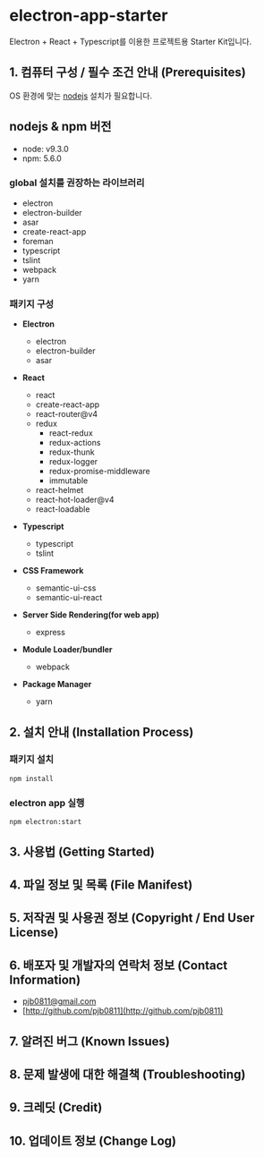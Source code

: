 # electron-app-starter
Electron + React + Typescript를 이용한 프로젝트용 Starter Kit입니다.

## 1. 컴퓨터 구성 / 필수 조건 안내 (Prerequisites)
OS 환경에 맞는 [nodejs](https://nodejs.org/ko/) 설치가 필요합니다.

## nodejs & npm 버전
- node: v9.3.0
- npm: 5.6.0

### global 설치를 권장하는 라이브러리
- electron
- electron-builder
- asar
- create-react-app
- foreman
- typescript
- tslint
- webpack
- yarn

### 패키지 구성
- **Electron**
  - electron
  - electron-builder
  - asar

- **React**
  - react
  - create-react-app
  - react-router@v4
  - redux
    - react-redux
    - redux-actions
    - redux-thunk
    - redux-logger
    - redux-promise-middleware
    - immutable
  - react-helmet
  - react-hot-loader@v4
  - react-loadable

- **Typescript**
  - typescript
  - tslint

- **CSS Framework**
  - semantic-ui-css
  - semantic-ui-react

- **Server Side Rendering(for web app)**
  - express

- **Module Loader/bundler**
  - webpack

- **Package Manager**
  - yarn

## 2. 설치 안내 (Installation Process)

### 패키지 설치
```
npm install
```
### electron app 실행
```
npm electron:start
```
## 3. 사용법 (Getting Started)
## 4. 파일 정보 및 목록 (File Manifest)
## 5. 저작권 및 사용권 정보 (Copyright / End User License)
## 6. 배포자 및 개발자의 연락처 정보 (Contact Information)
- [pjb0811@gmail.com](mailto:pjb0811@gmail.com)
- [http://github.com/pjb0811](http://github.com/pjb0811)
## 7. 알려진 버그 (Known Issues)
## 8. 문제 발생에 대한 해결책 (Troubleshooting)
## 9. 크레딧 (Credit)
## 10. 업데이트 정보 (Change Log)
